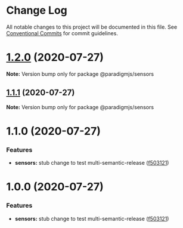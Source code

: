 # Change Log

All notable changes to this project will be documented in this file.
See [Conventional Commits](https://conventionalcommits.org) for commit guidelines.

# [1.2.0](https://github.com/lunaris-studios/paradigm/compare/@paradigmjs/sensors@1.1.1...@paradigmjs/sensors@1.2.0) (2020-07-27)

**Note:** Version bump only for package @paradigmjs/sensors





## [1.1.1](https://github.com/lunaris-studios/paradigm/compare/@paradigmjs/sensors@1.1.0...@paradigmjs/sensors@1.1.1) (2020-07-27)

**Note:** Version bump only for package @paradigmjs/sensors





# 1.1.0 (2020-07-27)


### Features

* **sensors:** stub change to test multi-semantic-release ([f503121](https://github.com/lunaris-studios/paradigm/commit/f5031213cebb9fe3903c62de5c05f918dd89a23c))





# 1.0.0 (2020-07-27)


### Features

* **sensors:** stub change to test multi-semantic-release ([f503121](https://github.com/lunaris-studios/paradigm/commit/f5031213cebb9fe3903c62de5c05f918dd89a23c))
